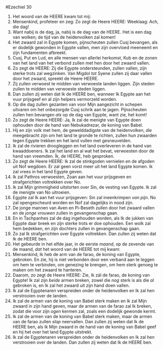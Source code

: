 #Ezechiel 30
1. Het woord van de HEERE kwam tot mij:
2. Mensenkind, profeteer en zeg: Zo zegt de Heere HEERE: Weeklaag: Ach, die dag! 
3. Want nabij is de dag, ja, nabij is de dag van de HEERE. Het is een dag van wolken; de tijd van de heidenvolken zal komen! 
4. Het zwaard zal in Egypte komen, pijnscheuten zullen Cusj bevangen, als er dodelijk gewonden in Egypte vallen, men zijn overvloed meeneemt en zijn fundamenten afbreekt. 
5. Cusj, Put en Lud, en alle mensen van allerlei herkomst, Kub en de zonen van het land van het verbond zullen met hen door het zwaard vallen. 
6. Zo zegt de HEERE: Zij die Egypte ondersteunden, zullen vallen, zijn sterke trots zal wegzinken. Van Migdol *tot* Syene zullen zij daar vallen door het zwaard, spreekt de Heere HEERE. 
7. Zij zullen verwoest te midden van verwoeste landen liggen. Zijn steden zullen te midden van verwoeste steden liggen.
8. Dan zullen zij weten dat Ik de HEERE ben, wanneer Ik Egypte aan het vuur prijsgeef en al zijn helpers vermorzeld worden.
9. Op die dag zullen gezanten van voor Mijn aangezicht in schepen uitvaren om het onbezorgde Cusj schrik aan te jagen. Pijnscheuten zullen hen bevangen *als* op de dag van Egypte, want zie, het komt!
10. Zo zegt de Heere HEERE: Ja, Ik zal de menigte van Egypte doen ophouden door de hand van Nebukadrezar, de koning van Babel.
11. Hij en zijn volk met hem, de gewelddadigste van de heidenvolken, *die* meegebracht zijn om het land te gronde te richten, zullen hun zwaarden tegen Egypte trekken en het land vullen met gesneuvelden.
12. Ik zal de rivieren droogleggen en het land overleveren in de hand van kwaaddoeners. Ik zal het land en al wat het bevat, verwoesten door de hand van vreemden. Ík, de HEERE, heb gesproken.
13. Zo zegt de Heere HEERE: Ik zal de stinkgoden vernielen en de afgoden uit Nof wegdoen. Er zal geen vorst meer uit het land Egypte komen. Ik zal vrees in het land Egypte geven. 
14. Ik zal Pathros verwoesten, Zoan aan het vuur prijsgeven en strafgerichten voltrekken over No. 
15. Ik zal Mijn grimmigheid uitstorten over Sin, de vesting van Egypte. Ik zal de menigte van No uitroeien. 
16. Egypte zal Ik aan het vuur prijsgeven: Sin zal ineenkrimpen *van pijn*. No zal opengescheurd worden en Nof zal dagelijks in nood zijn. 
17. De jonge mannen van Aven en Pi-Beseth zullen door het zwaard vallen en de *jonge vrouwen* zullen in gevangenschap gaan. 
18. En in Tachpanhes zal de dag ingehouden worden, als Ik de jukken van Egypte daar breek en zijn sterke trots er doe ophouden. Een wolk zal hem bedekken, en zijn dochters zullen in gevangenschap gaan.
19. Zo zal Ik strafgerichten over Egypte voltrekken. Dan zullen zij weten dat Ik de HEERE ben.
20. Het gebeurde in het elfde jaar, in de eerste *maand*, op de zevende van de maand, *dat* het woord van de HEERE tot mij kwam:
21. Mensenkind, Ik heb de arm van de farao, de koning van Egypte, gebroken. En zie, hij is niet verbonden door een verband aan te leggen om hem te verbinden, om genezing te brengen, om hem sterk genoeg te maken om het zwaard te hanteren.
22. Daarom, zo zegt de Heere HEERE: Zie, Ik zál de farao, de koning van Egypte! Ik zal zijn *beide* armen breken, zowel die *nog* sterk is als die *al* gebroken is, en Ik zal het zwaard uit zijn hand doen vallen.
23. Ik zal de Egyptenaren verspreiden onder de heidenvolken en Ik zal hen verstrooien over de landen.
24. Ik zal de armen van de koning van Babel sterk maken en Ik zal Mijn zwaard in zijn hand geven, maar de armen van de farao zal Ik breken, zodat die voor zijn *ogen* kermen zal, zoals een dodelijk gewonde kermt.
25. Ik zal de armen van de koning van Babel sterk maken, maar de armen van de farao zullen *slap* neervallen. Dan zullen zij weten dat Ik de HEERE ben, als Ik Mijn zwaard in de hand van de koning van Babel geef en hij het over het land Egypte uitstrekt.
26. Ik zal de Egyptenaren verspreiden onder de heidenvolken en Ik zal hen verstrooien over de landen. Dan zullen zij weten dat Ik de HEERE ben.
